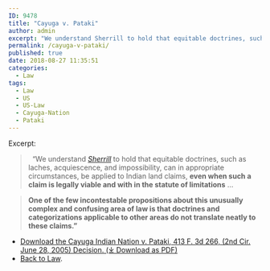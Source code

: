 ```yaml
---
ID: 9478
title: "Cayuga v. Pataki"
author: admin
excerpt: "We understand Sherrill to hold that equitable doctrines, such as laches, acquiescence, and impossibility, can in appropriate circumstances, be applied to Indian land claims, even when such a claim is legally viable and with in the statute of limitations"
permalink: /cayuga-v-pataki/
published: true
date: 2018-08-27 11:35:51
categories:
  - Law
tags:
  - Law
  - US
  - US-Law
  - Cayuga-Nation
  - Pataki
---
```

Excerpt:

>   “We understand [_Sherrill_](/sherrill-v-oneida-opinion-of-the-court/) to hold that equitable doctrines, such as laches, acquiescence, and impossibility, can in appropriate circumstances, be applied to Indian land claims, **even when such a claim is legally viable and with in the statute of limitations** …  

> **One of the few incontestable propositions about this unusually complex and confusing area of law is that doctrines and categorizations applicable to other areas do not translate neatly to these claims.”**

- [Download the Cayuga Indian Nation v. Pataki, 413 F. 3d 266, (2nd Cir. June 28, 2005) Decision. (⤓ Download as PDF)](/assets/pdfs/cayugaVpataki.pdf)
- [Back to Law](https://doctrineofdiscovery.org/law/).
